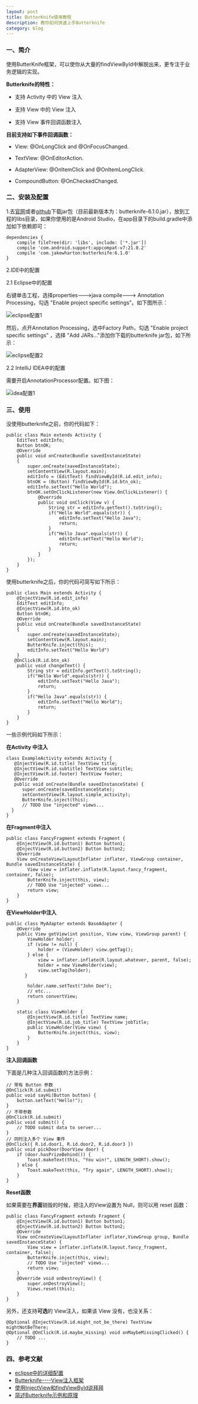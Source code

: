 ```yaml
---
layout: post
title: ButterKnife使用教程
description: 教你如何快速上手Butterknife
category: blog
---
```


### 一、简介

使用ButterKnife框架，可以使你从大量的findViewById中解脱出来，更专注于业务逻辑的实现。

**Butterknife的特性：**

* 支持 Activity 中的 View 注入

* 支持 View 中的 View 注入

* 支持 View 事件回调函数注入

**目前支持如下事件回调函数：**

- View: @OnLongClick and @OnFocusChanged.

- TextView: @OnEditorAction.

- AdapterView: @OnItemClick and @OnItemLongClick.

- CompoundButton: @OnCheckedChanged.

### 二、安装及配置

1.去[官网](http://jakewharton.github.io/butterknife/)或者[github](https://github.com/JakeWharton/butterknife)下载jar包（目前最新版本为：butterknife-6.1.0.jar），放到工程的libs目录，如果你使用的是Android Studio，在app目录下的build.gradle中添加如下依赖即可：

```
dependencies {  
    compile fileTree(dir: 'libs', include: ['*.jar'])  
    compile 'com.android.support:appcompat-v7:21.0.2'  
    compile 'com.jakewharton:butterknife:6.1.0'  
}  

```

2.IDE中的配置

2.1 Eclipse中的配置

右键单击工程，选择properties--->java compile---> Annotation Processing，勾选 "Enable project specific settings"。如下图所示：

![eclipse配置1](/images/ButterKnife/eclipse1.png)

然后，点开Annotation Processing，选中Factory Path，勾选 "Enable project specific settings" ，选择 "Add JARs…"添加你下载的butterknife jar包，如下所示：

![eclipse配置2](/images/ButterKnife/eclipse2.png)

2.2 IntelliJ IDEA中的配置

需要开启AnnotationProcessor配置。如下图：

![idea配置1](/images/ButterKnife/idea.jpg)

### 三、使用

没使用butterknife之前，你的代码如下：

```
public class Main extends Activity {
    EditText editInfo;
    Button btnOK;
    @Override
    public void onCreate(Bundle savedInstanceState)
    {
        super.onCreate(savedInstanceState);
        setContentView(R.layout.main);
        editInfo = (EditText) findViewById(R.id.edit_info);
        btnOK = (Button) findViewById(R.id.btn_ok);
        editInfo.setText("Hello World");
        btnOK.setOnClickListener(new View.OnClickListener() {
            @Override
            public void onClick(View v) {
                String str = editInfo.getText().toString();
                if("Hello World".equals(str)) {
                    editInfo.setText("Hello Java");
                    return;
                }
                if("Hello Java".equals(str)) {
                    editInfo.setText("Hello World");
                    return;
                }
            }
        });
    }    
}

```
使用butterknife之后，你的代码可简写如下所示：

```
public class Main extends Activity {
    @InjectView(R.id.edit_info)
    EditText editInfo;
    @InjectView(R.id.btn_ok)
    Button btnOK;
    @Override
    public void onCreate(Bundle savedInstanceState)
    {
        super.onCreate(savedInstanceState);
        setContentView(R.layout.main);       
        ButterKnife.inject(this);
        editInfo.setText("Hello World")      
    }
   @OnClick(R.id.btn_ok)
    public void changeText() {
        String str = editInfo.getText().toString();
        if("Hello World".equals(str)) {
            editInfo.setText("Hello Java");
            return;
        }
        if("Hello Java".equals(str)) {
            editInfo.setText("Hello World");
            return;
        }
    }
}

```

一些示例代码如下所示：

**在Activity 中注入**

```
class ExampleActivity extends Activity {
   @InjectView(R.id.title) TextView title;
   @InjectView(R.id.subtitle) TextView subtitle;
   @InjectView(R.id.footer) TextView footer;
   @Override 
   public void onCreate(Bundle savedInstanceState) {
      super.onCreate(savedInstanceState);
      setContentView(R.layout.simple_activity);
      ButterKnife.inject(this);
      // TODO Use "injected" views...
  }
}

```

**在Fragment中注入**

```
public class FancyFragment extends Fragment {
    @InjectView(R.id.button1) Button button1;
    @InjectView(R.id.button2) Button button2;
    @Override 
    View onCreateView(LayoutInflater inflater, ViewGroup container, Bundle savedInstanceState) {
        View view = inflater.inflate(R.layout.fancy_fragment, container, false);
        ButterKnife.inject(this, view);
        // TODO Use "injected" views...
        return view;
    }
}

```
**在ViewHolder中注入**

```
public class MyAdapter extends BaseAdapter {
    @Override 
    public View getView(int position, View view, ViewGroup parent) {
        ViewHolder holder;
        if (view != null) {
            holder = (ViewHolder) view.getTag();
        } else {
            view = inflater.inflate(R.layout.whatever, parent, false);
            holder = new ViewHolder(view);
            view.setTag(holder);
       }
 
        holder.name.setText("John Doe");
        // etc...
        return convertView;
    }
 
    static class ViewHolder {
        @InjectView(R.id.title) TextView name;
        @InjectView(R.id.job_title) TextView jobTitle;
        public ViewHolder(View view) {
            ButterKnife.inject(this, view);
        }
    }
}

```
**注入回调函数**

下面是几种注入回调函数的方法示例：

```
// 带有 Button 参数
@OnClick(R.id.submit)
public void sayHi(Button button) {
    button.setText("Hello!");
} 
// 不带参数
@OnClick(R.id.submit)
public void submit() {
    // TODO submit data to server...
}
// 同时注入多个 View 事件
@OnClick({ R.id.door1, R.id.door2, R.id.door3 })
public void pickDoor(DoorView door) {
    if (door.hasPrizeBehind()) {
        Toast.makeText(this, "You win!", LENGTH_SHORT).show();
    } else {
        Toast.makeText(this, "Try again", LENGTH_SHORT).show();
    }
}
```
**Reset函数**

如果需要在**界面**销毁的时候，把注入的View设置为 Null，则可以用 reset 函数：

```
public class FancyFragment extends Fragment {
    @InjectView(R.id.button1) Button button1;
    @InjectView(R.id.button2) Button button2;
    @Override 
    View onCreateView(LayoutInflater inflater,ViewGroup group, Bundle savedInstanceState) {
        View view = inflater.inflate(R.layout.fancy_fragment, container, false);
        ButterKnife.inject(this, view);
        // TODO Use "injected" views...
        return view;
    }
    @Override void onDestroyView() {
        super.onDestroyView();
        Views.reset(this);
    }
}

```

另外，还支持**可选**的 View注入，如果该 View 没有，也没关系：

```
@Optional @InjectView(R.id.might_not_be_there) TextView mightNotBeThere;
@Optional @OnClick(R.id.maybe_missing) void onMaybeMissingClicked() {
    // TODO ...
}
```

### 四、参考文献

* [eclipse中的详细配置](http://jakewharton.github.io/butterknife/ide-eclipse.html)
* [Butterknife----View注入框架](http://stormzhang.com/openandroid/android/2014/01/12/android-butterknife/)
* [使用InjectView和findViewById说拜拜](http://www.mzule.com/%E4%BD%BF%E7%94%A8injectview%E5%92%8Cfindviewbyid%E8%AF%B4%E6%8B%9C%E6%8B%9C/)
* [简述Butterknife示例和原理](http://blog.csdn.net/guijiaoba/article/details/43020059)


